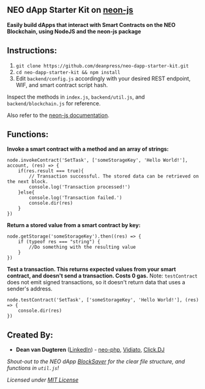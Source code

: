 NEO dApp Starter Kit on [neon-js](https://github.com/CityOfZion/neon-js)
---

**Easily build dApps that interact with Smart Contracts on the NEO Blockchain, using NodeJS and the neon-js package**

## Instructions:

1. `git clone https://github.com/deanpress/neo-dapp-starter-kit.git`
2. `cd neo-dapp-starter-kit && npm install`
3. Edit `backend/config.js` accordingly with your desired REST endpoint, WIF, and smart contract script hash.

Inspect the methods in `index.js`, `backend/util.js`, and `backend/blockchain.js` for reference.

Also refer to the [neon-js documentation](http://cityofzion.io/neon-js/overview.html).

## Functions:

**Invoke a smart contract with a method and an array of strings:**
```ecmascript 6
node.invokeContract('SetTask', ['someStorageKey', 'Hello World!'], account, (res) => {
    if(res.result === true){
        // Transaction successful. The stored data can be retrieved on the next block.
        console.log('Transaction processed!')
    }else{
        console.log('Transaction failed.')
        console.dir(res)
    }
})
```

**Return a stored value from a smart contract by key:**
```ecmascript 6
node.getStorage('someStorageKey').then((res) => {
    if (typeof res === "string") {
        //Do something with the resulting value
    }
})
```

**Test a transaction. This returns expected values from your smart contract, and doesn't send a transaction. Costs 0 gas.**
Note: `testContract` does not emit signed transactions, so it doesn't return data that uses a sender's address.
```ecmascript 6
node.testContract('SetTask', ['someStorageKey', 'Hello World!'], (res) => {
    console.dir(res)
})
```

## Created By:

* **Dean van Dugteren** ([LinkedIn](https://www.linkedin.com/in/deanpress/)) - [neo-php](https://github.com/cityofzion/neo-php), [Vidiato](https://vidiato.com), [Click.DJ](https://click.dj)

*Shout-out to the NEO dApp [BlockSaver](https://github.com/BlockSaver/backend) for the clear file structure, and functions in `util.js`!*

*Licensed under [MIT License](LICENSE)*
